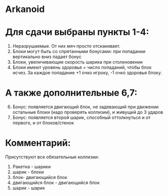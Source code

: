 # Arkanoid
# Для сдачи выбраны пункты 1-4:
1)	Неразрушаемые. От них мяч просто отскакивает.
2)	Блоки могут быть со спрятанными бонусами: при попадании вертикально вниз падает бонус
3)	Блоки, увеличивающие скорость шарика при столкновении
4)	Блоки имеют уровень здоровья = число попаданий, чтобы блок исчез. За каждое попадание +1 очко игроку, -1 очко здоровья блоку.
# А также дополнительные 6,7:
6)	Бонус: появляется двигающий блок, не задевающий при движении остальные блоки (надо проверять коллизии), и живущий до 3 ударов
7)	Бонус: появляется второй шарик, способный оттолкнуться и от первого, и от блоков/стенок

# Комментарий: 
Присутствуют все обязательные коллизии:
1) Ракетка - шарики
2) шарик - блоки
3) блок- двигающийся блок
4) двигающийся блок - двигающийся блок
5) шарик - шарик

